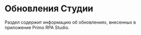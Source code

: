 # Обновления Студии
Раздел содержит информацию об обновлениях, внесенных в приложение Primo RPA Studio.
